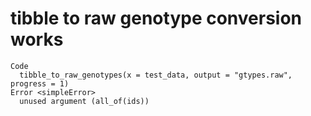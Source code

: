 # tibble to raw genotype conversion works

    Code
      tibble_to_raw_genotypes(x = test_data, output = "gtypes.raw", progress = 1)
    Error <simpleError>
      unused argument (all_of(ids))


